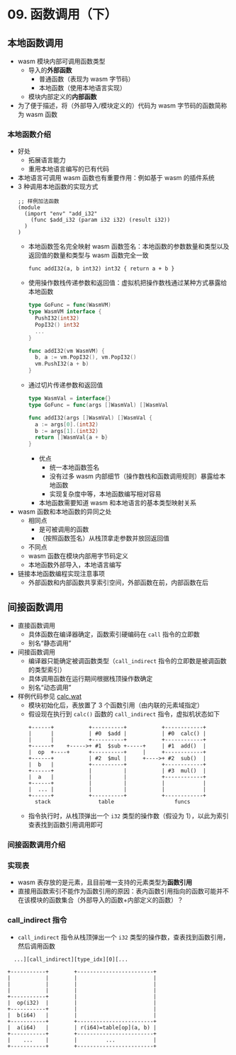 # 09. 函数调用（下）

## 本地函数调用
- wasm 模块内部可调用函数类型
  - 导入的**外部函数**
    - 普通函数（表现为 wasm 字节码）
    - 本地函数（使用本地语言实现）
  - 模块内部定义的**内部函数**
- 为了便于描述，将（外部导入/模块定义的）代码为 wasm 字节码的函数简称为 wasm 函数

### 本地函数介绍
- 好处
  - 拓展语言能力
  - 重用本地语言编写的已有代码
- 本地语言可调用 wasm 函数也有重要作用：例如基于 wasm 的插件系统
- 3 种调用本地函数的实现方式
    ```wat
    ;; 样例加法函数
    (module
      (import "env" "add_i32"
        (func $add_i32 (param i32 i32) (result i32))
      )
    )
    ```
  - 本地函数签名完全映射 wasm 函数签名：本地函数的参数数量和类型以及返回值的数量和类型与 wasm 函数完全一致
    ```wat
    func addI32(a, b int32) int32 { return a + b }
    ```
  - 使用操作数栈传递参数和返回值：虚拟机把操作数栈通过某种方式暴露给本地函数
    ```go
    type GoFunc = func(WasmVM)
    type WasmVM interface {
      PushI32(int32)
      PopI32() int32
      ...
    }

    func addI32(vm WasmVM) {
      b, a := vm.PopI32(), vm.PopI32()
      vm.PushI32(a + b)
    }
    ```
  - 通过切片传递参数和返回值
    ```go
    type WasmVal = interface{}
    type GoFunc = func(args []WasmVal) []WasmVal

    func addI32(args []WasmVal) []WasmVal {
      a := args[0].(int32)
      b := args[1].(int32)
      return []WasmVal{a + b}
    }
    ```
    - 优点
      - 统一本地函数签名
      - 没有过多 wasm 内部细节（操作数栈和函数调用规则）暴露给本地函数
      - 实现复杂度中等，本地函数编写相对容易
    - 本地函数需要知道 wasm 和本地语言的基本类型映射关系
- wasm 函数和本地函数的异同之处
  - 相同点
    - 是可被调用的函数
    - （按照函数签名）从栈顶拿走参数并放回返回值
  -  不同点
    - wasm 函数在模块内部用字节码定义
    - 本地函数外部导入，本地语言编写
- 链接本地函数编程实现注意事项
  - 外部函数和内部函数共享索引空间，外部函数在前，内部函数在后

## 间接函数调用
- 直接函数调用
  - 具体函数在编译器确定，函数索引硬编码在 `call` 指令的立即数
  - 别名“静态调用”
- 间接函数调用
  - 编译器只能确定被调函数类型（`call_indirect` 指令的立即数是被调函数的类型索引）
  - 具体调用函数在运行期间根据栈顶操作数确定
  - 别名“动态调用”
- 样例代码参见 [calc.wat](./code/calc.wat)
  - 模块初始化后，表放置了 3 个函数引用（由内联的元素域指定）
  - 假设现在执行到 `calc()` 函数的 `call_indirect` 指令，虚拟机状态如下
    ```
    +------+           +----------+           +------------+
    |      |           | #0  $add |           | #0  calc() |
    |      |           +----------+           +------------+
    +------+    +----->+ #1  $sub +-----+     | #1  add()  |
    |  op  +----+      +----------+     |     +------------+
    +------+           | #2  $mul |     +---->+ #2  sub()  |
    |  b   |           +----------+           +------------+
    +------+           |          |           | #3  mul()  |
    |  a   |           |          |           +------------+
    +------+           |          |           |            |
    |  ... |           |          |           |            |
    +------+           +----------+           +------------+
      stack               table                   funcs
    ```
  - 指令执行时，从栈顶弹出一个 `i32` 类型的操作数（假设为 1），以此为索引查表找到函数引用调用即可

### 间接函数调用介绍
### 实现表
- wasm 表存放的是元素，且目前唯一支持的元素类型为**函数引用**
- 直接用函数索引不能作为函数引用的原因：表内函数引用指向的函数可能并不在该模块的函数集合（外部导入的函数+内部定义的函数）？

### call_indirect 指令
- `call_indirect` 指令从栈顶弹出一个 `i32` 类型的操作数，查表找到函数引用，然后调用函数

```
  ...][call_indirect][type_idx][0][...

+-----------+        +------------------------+
|           |        |                        |
|           |        |                        |
|           |        |                        |
+-----------+        |                        |
|  op(i32)  |        |                        |
+-----------+        |                        |
|  b(i64)   |        |                        |
+-----------+        +------------------------+
|  a(i64)   |        | r(i64)=table[op](a, b) |
+-----------+        +------------------------+
|    ...    |        |         ...            |
+-----------+        +------------------------+
```
